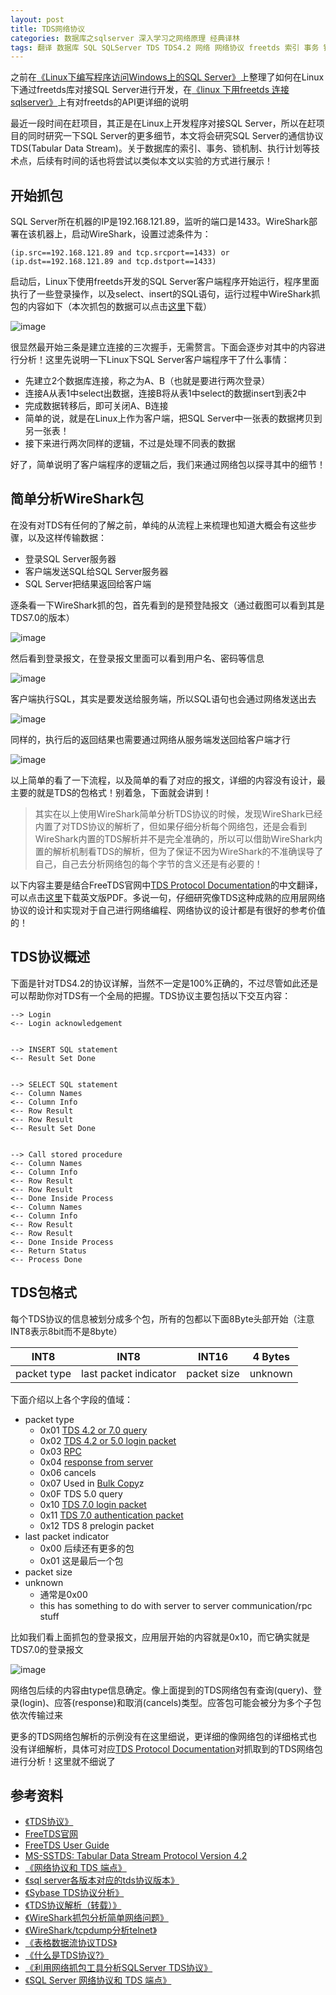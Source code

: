 ```yaml
---
layout: post
title: TDS网络协议
categories: 数据库之sqlserver 深入学习之网络原理 经典译林 
tags: 翻译 数据库 SQL SQLServer TDS TDS4.2 网络 网络协议 freetds 索引 事务 锁机制 执行计划 wireshark 登录 select insert 
---
```


之前在[《Linux下编写程序访问Windows上的SQL Server》](http://www.xumenger.com/linux-freetds-windows-sqlserver-20170705/)上整理了如何在Linux下通过freetds库对接SQL Server进行开发，在[《linux 下用freetds 连接sqlserver》](https://my.oschina.net/laopiao/blog/115469)上有对freetds的API更详细的说明

最近一段时间在赶项目，其正是在Linux上开发程序对接SQL Server，所以在赶项目的同时研究一下SQL Server的更多细节，本文将会研究SQL Server的通信协议TDS(Tabular Data Stream)。关于数据库的索引、事务、锁机制、执行计划等技术点，后续有时间的话也将尝试以类似本文以实验的方式进行展示！

## 开始抓包

SQL Server所在机器的IP是192.168.121.89，监听的端口是1433。WireShark部署在该机器上，启动WireShark，设置过滤条件为：

```
(ip.src==192.168.121.89 and tcp.srcport==1433) or (ip.dst==192.168.121.89 and tcp.dstport==1433)
```

启动后，Linux下使用freetds开发的SQL Server客户端程序开始运行，程序里面执行了一些登录操作，以及select、insert的SQL语句，运行过程中WireShark抓包的内容如下（本次抓包的数据可以点击[这里](../download/20180414/tds.pcapng)下载）

![image](../media/image/2018-04-14/01.png)

很显然最开始三条是建立连接的三次握手，无需赘言。下面会逐步对其中的内容进行分析！这里先说明一下Linux下SQL Server客户端程序干了什么事情：

* 先建立2个数据库连接，称之为A、B（也就是要进行两次登录）
* 连接A从表1中select出数据，连接B将从表1中select的数据insert到表2中
* 完成数据转移后，即可关闭A、B连接
* 简单的说，就是在Linux上作为客户端，把SQL Server中一张表的数据拷贝到另一张表！
* 接下来进行两次同样的逻辑，不过是处理不同表的数据

好了，简单说明了客户端程序的逻辑之后，我们来通过网络包以探寻其中的细节！

## 简单分析WireShark包

在没有对TDS有任何的了解之前，单纯的从流程上来梳理也知道大概会有这些步骤，以及这样传输数据：

* 登录SQL Server服务器
* 客户端发送SQL给SQL Server服务器
* SQL Server把结果返回给客户端

逐条看一下WireShark抓的包，首先看到的是预登陆报文（通过截图可以看到其是TDS7.0的版本）

![image](../media/image/2018-04-14/02.png)

然后看到登录报文，在登录报文里面可以看到用户名、密码等信息

![image](../media/image/2018-04-14/03.png)

客户端执行SQL，其实是要发送给服务端，所以SQL语句也会通过网络发送出去

![image](../media/image/2018-04-14/04.png)

同样的，执行后的返回结果也需要通过网络从服务端发送回给客户端才行

![image](../media/image/2018-04-14/05.png)

以上简单的看了一下流程，以及简单的看了对应的报文，详细的内容没有设计，最主要的就是TDS的包格式！别着急，下面就会讲到！

>其实在以上使用WireShark简单分析TDS协议的时候，发现WireShark已经内置了对TDS协议的解析了，但如果仔细分析每个网络包，还是会看到WireShark内置的TDS解析并不是完全准确的，所以可以借助WireShark内置的解析机制看TDS的解析，但为了保证不因为WireShark的不准确误导了自己，自己去分析网络包的每个字节的含义还是有必要的！

以下内容主要是结合FreeTDS官网中[TDS Protocol Documentation](http://www.freetds.org/tds.html)的中文翻译，可以点击[这里](../download/20180414/tds.pdf)下载英文版PDF。多说一句，仔细研究像TDS这种成熟的应用层网络协议的设计和实现对于自己进行网络编程、网络协议的设计都是有很好的参考价值的！

## TDS协议概述

下面是针对TDS4.2的协议详解，当然不一定是100%正确的，不过尽管如此还是可以帮助你对TDS有一个全局的把握。TDS协议主要包括以下交互内容：

```
--> Login
<-- Login acknowledgement


--> INSERT SQL statement
<-- Result Set Done


--> SELECT SQL statement
<-- Column Names
<-- Column Info
<-- Row Result
<-- Row Result
<-- Result Set Done


--> Call stored procedure
<-- Column Names
<-- Column Info
<-- Row Result
<-- Row Result
<-- Done Inside Process
<-- Column Names
<-- Column Info
<-- Row Result
<-- Row Result
<-- Done Inside Process
<-- Return Status
<-- Process Done
```

## TDS包格式

每个TDS协议的信息被划分成多个包，所有的包都以下面8Byte头部开始（注意INT8表示8bit而不是8byte）

 INT8       | INT8                  | INT16       | 4 Bytes
------------|-----------------------|-------------|---------
packet type | last packet indicator | packet size | unknown

下面介绍以上各个字段的值域：

* packet type
	* 0x01 [TDS 4.2 or 7.0 query](http://www.freetds.org/tds.html#p1)
	* 0x02 [TDS 4.2 or 5.0 login packet](http://www.freetds.org/tds.html#login)
	* 0x03 [RPC](http://www.freetds.org/tds.html#p3)
	* 0x04 [response from server](http://www.freetds.org/tds.html#responses)
	* 0x06 cancels
	* 0x07 Used in [Bulk Copy](http://www.freetds.org/tds.html#p7)z
	* 0x0F TDS 5.0 query
	* 0x10 [TDS 7.0 login packet](http://www.freetds.org/tds.html#login7)
	* 0x11 [TDS 7.0 authentication packet](http://www.freetds.org/tds.html#auth7)
	* 0x12 TDS 8 prelogin packet
* last packet indicator
	* 0x00 后续还有更多的包
	* 0x01 这是最后一个包
* packet size
* unknown 
	* 通常是0x00
	* this has something to do with server to server communication/rpc stuff

比如我们看上面抓包的登录报文，应用层开始的内容就是0x10，而它确实就是TDS7.0的登录报文

![image](../media/image/2018-04-14/06.png)

网络包后续的内容由type信息确定。像上面提到的TDS网络包有查询(query)、登录(login)、应答(response)和取消(cancels)类型。应答包可能会被分为多个子包依次传输过来

更多的TDS网络包解析的示例没有在这里细说，更详细的像网络包的详细格式也没有详细解析，具体可对应[TDS Protocol Documentation](http://www.freetds.org/tds.html)对抓取到的TDS网络包进行分析！这里就不细说了

## 参考资料

* [《TDS协议》](https://blog.csdn.net/cxzhq2002/article/details/5720350)
* [FreeTDS官网](http://www.freetds.org)
* [FreeTDS User Guide](http://www.freetds.org/userguide/)
* [MS-SSTDS: Tabular Data Stream Protocol Version 4.2](https://msdn.microsoft.com/en-us/library/ee301863(v=sql.105).aspx)
* [《网络协议和 TDS 端点》](https://msdn.microsoft.com/zh-cn/library/ms191220.aspx)
* [《sql server各版本对应的tds协议版本》](http://www.freetds.org/userguide/choosingtdsprotocol.htm)
* [《Sybase TDS协议分析》](https://my.oschina.net/tangcoffee/blog/359493)
* [《TDS协议解析（转载）》](https://www.cnblogs.com/yylqinghao/archive/2010/03/16/1687551.html)
* [《WireShark抓包分析简单网络问题》](http://www.xumenger.com/tcp-wireshark-20170215/)
* [《WireShark/tcpdump分析telnet》](http://www.xumenger.com/linux-windows-wireshark-tcpdump-telnet-20170706/)
* [《表格数据流协议TDS》](https://blog.csdn.net/shanyou/article/details/4811874)
* [《什么是TDS协议?》](https://www.cnblogs.com/awpatp/archive/2010/03/12/1684155.html)
* [《利用网络抓包工具分析SQLServer TDS协议》](http://blog.sina.com.cn/s/blog_71534205010167hq.html)
* [《SQL Server 网络协议和 TDS 端点》](http://blog.51cto.com/ultrasql/1847205)
